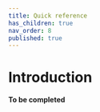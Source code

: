```yaml
---
title: Quick reference
has_children: true
nav_order: 8
published: true
---
```


# Introduction

**To be completed**